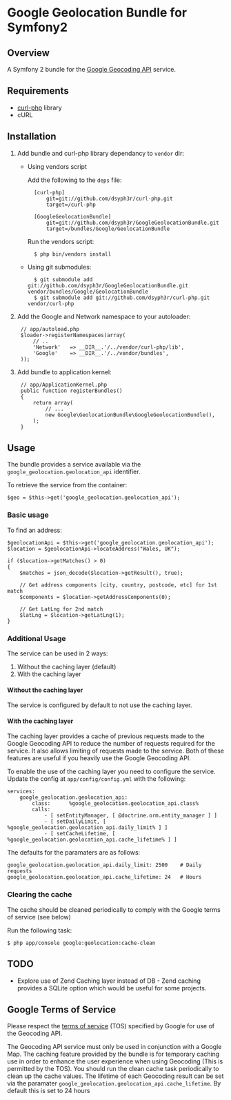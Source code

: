 # Google Geolocation Bundle for Symfony2

## Overview

A Symfony 2 bundle for the
[Google Geocoding API](http://code.google.com/apis/maps/documentation/geocoding/)
service.
 
## Requirements

 * [curl-php](https://github.com/dsyph3r/curl-php) library
 * cURL

## Installation

1. Add bundle and curl-php library dependancy to `vendor` dir:

    * Using vendors script

        Add the following to the `deps` file:

            [curl-php]
                git=git://github.com/dsyph3r/curl-php.git
                target=/curl-php

            [GoogleGeolocationBundle]
                git=git://github.com/dsyph3r/GoogleGeolocationBundle.git
                target=/bundles/Google/GeolocationBundle

        Run the vendors script:

            $ php bin/vendors install

    * Using git submodules:

            $ git submodule add git://github.com/dsyph3r/GoogleGeolocationBundle.git vendor/bundles/Google/GeolocationBundle
            $ git submodule add git://github.com/dsyph3r/curl-php.git vendor/curl-php

2. Add the Google and Network namespace to your autoloader:

        // app/autoload.php
        $loader->registerNamespaces(array(
            // ..
            'Network'   => __DIR__.'/../vendor/curl-php/lib',
            'Google'    => __DIR__.'/../vendor/bundles',
        ));

3. Add bundle to application kernel:

        // app/ApplicationKernel.php
        public function registerBundles()
        {
            return array(
                // ...
                new Google\GeolocationBundle\GoogleGeolocationBundle(),
            );
        }

## Usage

The bundle provides a service available via the ``google_geolocation.geolocation_api``
identifier.

To retrieve the service from the container:

    $geo = $this->get('google_geolocation.geolocation_api');

### Basic usage

To find an address:

    $geolocationApi = $this->get('google_geolocation.geolocation_api');
    $location = $geolocationApi->locateAddress("Wales, UK");

    if ($location->getMatches() > 0)
    {
        $matches = json_decode($location->getResult(), true);
        
        // Get address components [city, country, postcode, etc] for 1st match
        $components = $location->getAddressComponents(0);
        
        // Get LatLng for 2nd match
        $latLng = $location->getLatLng(1);
    }

### Additional Usage

The service can be used in 2 ways:

 1. Without the caching layer (default)
 2. With the caching layer

#### Without the caching layer

The service is configured by default to not use the caching layer.

#### With the caching layer

The caching layer provides a cache of previous requests made to the Google Geocoding API
to reduce the number of requests required for the service. It also allows limiting of
requests made to the service. Both of these features are useful if you heavily use
the Google Geocoding API.

To enable the use of the caching layer you need to configure the service. Update
the config at `app/config/config.yml` with the following:

```
services:
    google_geolocation.geolocation_api:
        class:      %google_geolocation.geolocation_api.class%
        calls:
            - [ setEntityManager, [ @doctrine.orm.entity_manager ] ]
            - [ setDailyLimit, [ %google_geolocation.geolocation_api.daily_limit% ] ]
            - [ setCacheLifetime, [ %google_geolocation.geolocation_api.cache_lifetime% ] ]
```

The defaults for the paramaters are as follows:

```
google_geolocation.geolocation_api.daily_limit: 2500    # Daily requests
google_geolocation.geolocation_api.cache_lifetime: 24   # Hours
``` 

### Clearing the cache

The cache should be cleaned periodically to comply with the Google terms
of service (see below)

Run the following task:

    $ php app/console google:geolocation:cache-clean

## TODO
 
 * Explore use of Zend Caching layer instead of DB - Zend caching provides a SQLite option which would be useful
   for some projects.
   
## Google Terms of Service

Please respect the
[terms of service](http://code.google.com/apis/maps/terms.html) (TOS)
specified by Google for use of the Geocoding API.

The Geocoding API service must only be used in conjunction with a Google Map.
The caching feature provided by the bundle is for temporary caching use in order
to enhance the user experience when using Geocoding (This is permitted by the
TOS). You should run the clean cache task periodically to clean up the cache
values. The lifetime of each Geocoding result can be set via the paramater 
`google_geolocation.geolocation_api.cache_lifetime`. By default this is set to 24 hours
